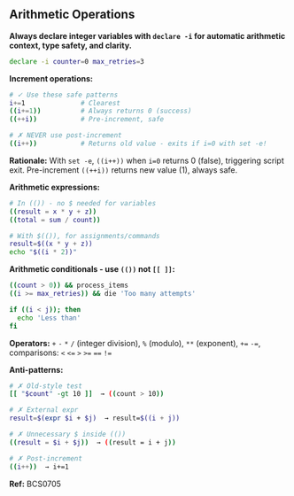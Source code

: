 ## Arithmetic Operations

**Always declare integer variables with `declare -i` for automatic arithmetic context, type safety, and clarity.**

```bash
declare -i counter=0 max_retries=3
```

**Increment operations:**

```bash
# ✓ Use these safe patterns
i+=1              # Clearest
((i+=1))          # Always returns 0 (success)
((++i))           # Pre-increment, safe

# ✗ NEVER use post-increment
((i++))           # Returns old value - exits if i=0 with set -e!
```

**Rationale:** With `set -e`, `((i++))` when `i=0` returns 0 (false), triggering script exit. Pre-increment `((++i))` returns new value (1), always safe.

**Arithmetic expressions:**

```bash
# In (()) - no $ needed for variables
((result = x * y + z))
((total = sum / count))

# With $(()), for assignments/commands
result=$((x * y + z))
echo "$((i * 2))"
```

**Arithmetic conditionals - use `(())` not `[[ ]]`:**

```bash
((count > 0)) && process_items
((i >= max_retries)) && die 'Too many attempts'

if ((i < j)); then
  echo 'Less than'
fi
```

**Operators:** `+` `-` `*` `/` (integer division), `%` (modulo), `**` (exponent), `+=` `-=`, comparisons: `<` `<=` `>` `>=` `==` `!=`

**Anti-patterns:**

```bash
# ✗ Old-style test
[[ "$count" -gt 10 ]]  → ((count > 10))

# ✗ External expr
result=$(expr $i + $j)  → result=$((i + j))

# ✗ Unnecessary $ inside (())
((result = $i + $j))  → ((result = i + j))

# ✗ Post-increment
((i++))  → i+=1
```

**Ref:** BCS0705
